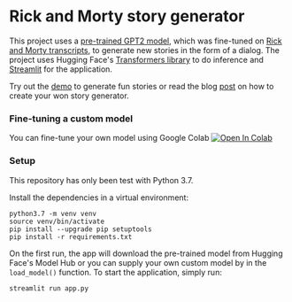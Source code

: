 # Rick and Morty story generator
This project uses a [pre-trained GPT2 model](https://huggingface.co/gpt2), which was fine-tuned on [Rick and Morty transcripts](https://rickandmorty.fandom.com/wiki/Category:Transcripts), to generate new stories in the form of a dialog. The project uses Hugging Face's [Transformers library](https://github.com/huggingface/transformers) to do inference and [Streamlit](https://www.streamlit.io/) for the application. 

Try out the [demo](https://share.streamlit.io/e-tony/story_generator_rnm/main/app.py) to generate fun stories or read the blog [post](https://towardsdatascience.com/rick-and-morty-story-generation-with-gpt2-using-transformers-and-streamlit-in-57-lines-of-code-8f81a8f92692) on how to create your won story generator.

### Fine-tuning a custom model

You can fine-tune your own model using Google Colab [![Open In Colab](https://colab.research.google.com/assets/colab-badge.svg)](https://colab.research.google.com/drive/1opXtwhZ02DjdyoVlafiF3Niec4GqPJvC?usp=sharing)

### Setup

This repository has only been test with Python 3.7. 

Install the dependencies in a virtual environment:
```
python3.7 -m venv venv
source venv/bin/activate
pip install --upgrade pip setuptools
pip install -r requirements.txt
```

On the first run, the app will download the pre-trained model from Hugging Face's Model Hub or you can supply your own custom model by in the `load_model()` function. To start the application, simply run:
```
streamlit run app.py
```
